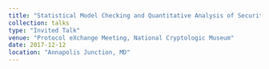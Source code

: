 ```yaml
---
title: "Statistical Model Checking and Quantitative Analysis of Security Protocols"
collection: talks
type: "Invited Talk"
venue: "Protocol eXchange Meeting, National Cryptologic Museum"
date: 2017-12-12
location: "Annapolis Junction, MD"
---
```

